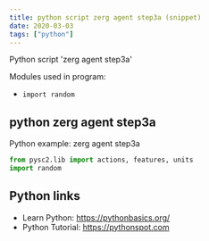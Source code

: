 ```yaml
---
title: python script zerg agent step3a (snippet)
date: 2020-03-03
tags: ["python"]
---
```

Python script 'zerg agent step3a'


Modules used in program: 
* `import random`

## python zerg agent step3a

Python example: zerg agent step3a

```python
from pysc2.lib import actions, features, units
import random

```

## Python links

- Learn Python: https://pythonbasics.org/
- Python Tutorial: https://pythonspot.com
